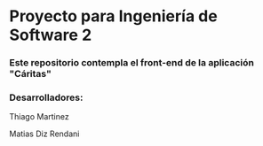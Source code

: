 # Proyecto para Ingeniería de Software 2

### Este repositorio contempla el front-end de la aplicación "Cáritas"

### Desarrolladores:

Thiago Martinez

Matias Diz Rendani
